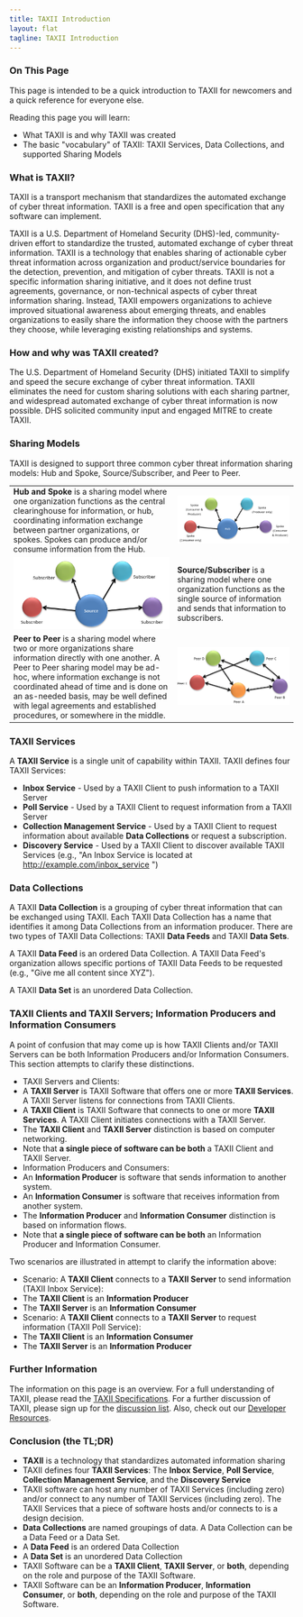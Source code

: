 ```yaml
---
title: TAXII Introduction
layout: flat
tagline: TAXII Introduction
---
```


### On This Page
This page is intended to be a quick introduction to TAXII for newcomers and a quick reference for everyone else.

Reading this page you will learn:

* What TAXII is and why TAXII was created 
* The basic "vocabulary" of TAXII: TAXII Services, Data Collections, and supported Sharing Models

### What is TAXII?
TAXII is a transport mechanism that standardizes the automated exchange of cyber threat information. TAXII is a free
and open specification that any software can implement.
 
TAXII is a U.S. Department of Homeland Security (DHS)-led, community-driven effort to standardize the trusted, 
automated exchange of cyber threat information. TAXII is a technology that enables sharing of actionable 
cyber threat information across organization and product/service 
boundaries for the detection, prevention, and mitigation of cyber threats. TAXII is not a specific information 
sharing initiative, and it does not define trust agreements, governance, or non-technical aspects of cyber 
threat information sharing. Instead, TAXII empowers organizations to achieve improved situational awareness about 
emerging threats, and enables organizations to easily share the information they choose with the partners they choose, 
while leveraging existing relationships and systems.

### How and why was TAXII created?
The U.S. Department of Homeland Security (DHS) initiated TAXII to simplify and speed the secure exchange of cyber 
threat information. TAXII eliminates the need for custom sharing solutions with each sharing partner, and 
widespread automated exchange of cyber threat information is now possible. DHS solicited community 
input and engaged MITRE to create TAXII.

### Sharing Models
TAXII is designed to support three common cyber threat information sharing models: Hub and Spoke, Source/Subscriber, 
and Peer to Peer. 

<table width="80%" align="center">
 <tr>
   <td style="word-wrap:break-word"><b>Hub and Spoke</b> is a sharing model where one organization functions as the central clearinghouse 
       for information, or hub, coordinating information exchange between partner organizations, or spokes.
       Spokes can produce and/or consume information from the Hub.</td>
   <td><img src="/images/hub_and_spoke.png" width="400" alt="Hub and Spoke Icon" /></td>
 </tr>
 <tr>
   <td style="word-wrap:break-word"><img src="/images/source_subscriber.png" width="300" alt="Source/Subscriber Icon" /></td>
   <td><b>Source/Subscriber</b> is a sharing model where one organization functions as the single source
   of information and sends that information to subscribers.</td>
 </tr>
 <tr>
   <td style="word-wrap:break-word"><b>Peer to Peer</b> is a sharing model where two or more organizations share information directly with 
   one another. A Peer to Peer sharing model may be ad-hoc, where information exchange is not coordinated ahead of time
   and is done on an as-needed basis, may be well defined with legal agreements and established procedures, or somewhere
   in the middle.</td>
   <td><img src="/images/peer_to_peer.png" width="300" alt="Peer to Peer Icon" /></td>
 </tr>
</table>

### TAXII Services
A **TAXII Service** is a single unit of capability within TAXII. TAXII defines four TAXII Services:

* **Inbox Service** - Used by a TAXII Client to push information to a TAXII Server
* **Poll Service** - Used by a TAXII Client to request information from a TAXII Server
* **Collection Management Service** - Used by a TAXII Client to request information about available **Data Collections** or request a subscription.
* **Discovery Service** - Used by a TAXII Client to discover available TAXII Services (e.g., "An Inbox Service is located at http://example.com/inbox_service ")

### Data Collections
A TAXII **Data Collection** is a grouping of cyber threat information that can be exchanged using TAXII. 
Each TAXII Data Collection has a name that identifies it among Data Collections from an information producer. 
There are two types of TAXII Data Collections: TAXII **Data Feeds** and TAXII **Data Sets**.

A TAXII **Data Feed** is an ordered Data Collection. A TAXII Data Feed's organization allows specific 
portions of TAXII Data Feeds to be requested (e.g., "Give me all content since XYZ").

A TAXII **Data Set** is an unordered Data Collection.

### TAXII Clients and TAXII Servers; Information Producers and Information Consumers
A point of confusion that may come up is how TAXII Clients and/or TAXII Servers can be both Information Producers and/or 
Information Consumers. This section attempts to clarify these distinctions.

* TAXII Servers and Clients:
 * A **TAXII Server** is TAXII Software that offers one or more **TAXII Services**. A TAXII Server listens for connections from TAXII Clients.
 * A **TAXII Client** is TAXII Software that connects to one or more **TAXII Services**. A TAXII Client initiates connections with a TAXII Server.
 * The **TAXII Client** and **TAXII Server** distinction is based on computer networking. 
 * Note that **a single piece of software can be both** a TAXII Client and TAXII Server.
* Information Producers and Consumers: 
 * An **Information Producer** is software that sends information to another system.
 * An **Information Consumer** is software that receives information from another system.
 * The **Information Producer** and **Information Consumer** distinction is based on information flows.
 * Note that **a single piece of software can be both** an Information Producer and Information Consumer.

Two scenarios are illustrated in attempt to clarify the information above:

* Scenario: A **TAXII Client** connects to a **TAXII Server** to send information (TAXII Inbox Service): 
 * The **TAXII Client** is an **Information Producer**
 * The **TAXII Server** is an **Information Consumer**
* Scenario: A **TAXII Client** connects to a **TAXII Server** to request information (TAXII Poll Service): 
 * The **TAXII Client** is an **Information Consumer**
 * The **TAXII Server** is an **Information Producer** 

### Further Information
The information on this page is an overview. For a full understanding of TAXII, please read the 
[TAXII Specifications](http://taxii.mitre.org/specifications/version1.1/). For a further discussion of TAXII, please
sign up for the [discussion list](http://taxii.mitre.org/community/registration.html). Also, check out our 
[Developer Resources](/developers).

### Conclusion (the TL;DR)

* **TAXII** is a technology that standardizes automated information sharing
* TAXII defines four **TAXII Services**: The **Inbox Service**, **Poll Service**, **Collection Management Service**, and the **Discovery Service**
 * TAXII software can host any number of TAXII Services (including zero) and/or connect to any number of TAXII Services (including zero). The TAXII Services that a piece of software hosts and/or connects to is a design decision.
* **Data Collections** are named groupings of data. A Data Collection can be a Data Feed or a Data Set.
 * A **Data Feed** is an ordered Data Collection
 * A **Data Set** is an unordered Data Collection
* TAXII Software can be a **TAXII Client**, **TAXII Server**, or **both**, depending on the role and purpose of the TAXII Software.
* TAXII Software can be an **Information Producer**, **Information Consumer**, or **both**, depending on the role and purpose of the TAXII Software.

